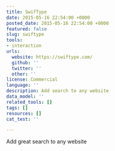 ```yaml
---
title: SwifType
date: 2015-05-16 22:54:00 +0000
posted_date: 2015-05-16 22:54:00 +0000
featured: false
slug: swiftype
tools:
- interaction
urls:
  website: https://swiftype.com/
  github: ''
  twitter: ''
  other: ''
license: Commercial
language: ''
description: Add search to any website
data_model: ''
related_tools: []
tags: []
resources: []
cat_test: ''

---
```

Add great search to any website




